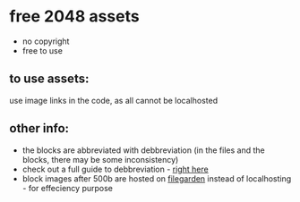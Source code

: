 # free 2048 assets
- no copyright
- free to use

## to use assets:

use image links in the code, as all cannot be localhosted

## other info:

- the blocks are abbreviated with debbreviation (in the files and the blocks, there may be some inconsistency)
- check out a full guide to debbreviation - [right here](https://docs.google.com/document/d/14bxdujy4xpioiyQMKz_DZsk9jLJn3PBedPQtmo2lUYQ/edit?usp=sharing)
- block images after 500b are hosted on [filegarden](https://file.garden) instead of localhosting - for effeciency purpose
